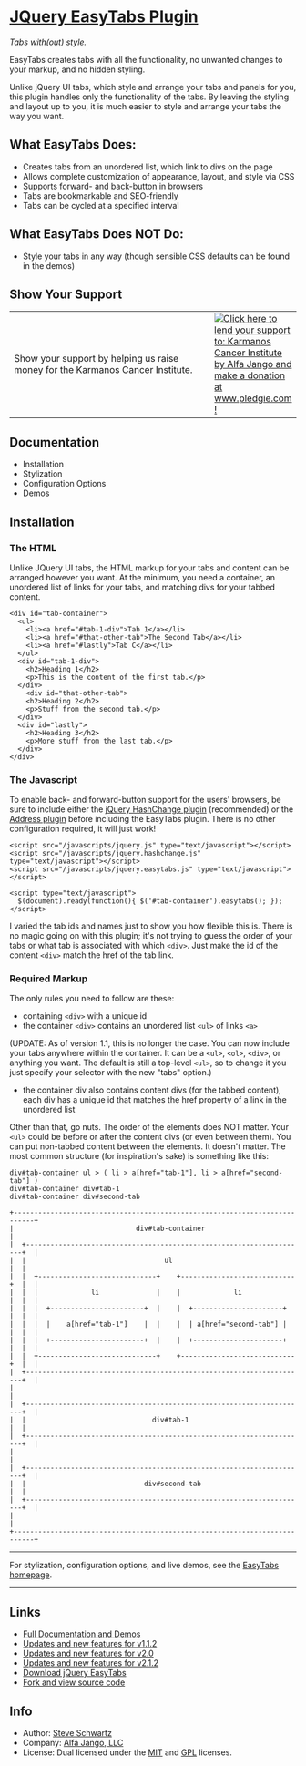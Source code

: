 # [JQuery EasyTabs Plugin](http://www.alfajango.com/blog/jquery-easytabs-plugin/)

*Tabs with(out) style.*

EasyTabs creates tabs with all the functionality, no unwanted changes
to your markup, and no hidden styling.

Unlike jQuery UI tabs, which style and arrange your tabs and panels for you, this plugin handles only the functionality of the tabs. By leaving the styling and layout up to you, it is much easier to style and arrange your tabs the way you want.

## What EasyTabs Does:

* Creates tabs from an unordered list, which link to divs on the page
* Allows complete customization of appearance, layout, and style via CSS
* Supports forward- and back-button in browsers
* Tabs are bookmarkable and SEO-friendly
* Tabs can be cycled at a specified interval

## What EasyTabs Does NOT Do:

* Style your tabs in any way (though sensible CSS defaults can be found
  in the demos)

## Show Your Support

<table style="width: 100%;">
<tr>
<td>
Show your support by helping us raise money for the Karmanos Cancer
Institute.
</td>
<td style="text-align: left; width: 25%;">
<a href='http://www.pledgie.com/campaigns/15528'><img alt='Click here to lend your support to: Karmanos Cancer Institute by Alfa Jango and make a donation at www.pledgie.com !' src='http://www.pledgie.com/campaigns/15528.png?skin_name=chrome' border='0' /></a>
</td>
</tr>
</table>

## Documentation

* Installation
* Stylization
* Configuration Options
* Demos

## Installation

### The HTML

Unlike JQuery UI tabs, the HTML markup for your tabs and content can be arranged however you want. At the minimum, you need a container, an unordered list of links for your tabs, and matching divs for your tabbed content.

    <div id="tab-container">
      <ul>
        <li><a href="#tab-1-div">Tab 1</a></li>
        <li><a href="#that-other-tab">The Second Tab</a></li>
        <li><a href="#lastly">Tab C</a></li>
      </ul>
      <div id="tab-1-div">
        <h2>Heading 1</h2>
        <p>This is the content of the first tab.</p>
      </div>
        <div id="that-other-tab">
        <h2>Heading 2</h2>
        <p>Stuff from the second tab.</p>
      </div>
      <div id="lastly">
        <h2>Heading 3</h2>
        <p>More stuff from the last tab.</p>
      </div>
    </div>

### The Javascript

To enable back- and forward-button support for the users' browsers, be sure to include either the [jQuery HashChange plugin](http://benalman.com/projects/jquery-hashchange-plugin/) (recommended) or the [Address plugin](http://www.asual.com/jquery/address/docs/) before including the EasyTabs plugin. There is no other configuration required, it will just work!

    <script src="/javascripts/jquery.js" type="text/javascript"></script> 
    <script src="/javascripts/jquery.hashchange.js" type="text/javascript"></script> 
    <script src="/javascripts/jquery.easytabs.js" type="text/javascript"></script>  
    
    <script type="text/javascript"> 
      $(document).ready(function(){ $('#tab-container').easytabs(); });
    </script> 

I varied the tab ids and names just to show you how flexible this is. There is no magic going on with this plugin; it's not trying to guess the order of your tabs or what tab is associated with which `<div>`. Just make the id of the content `<div>` match the href of the tab link.

### Required Markup

The only rules you need to follow are these:

* containing `<div>` with a unique id
* the container `<div>` contains an unordered list `<ul>` of links `<a>`

(UPDATE: As of version 1.1, this is no longer the case. You can now include your tabs anywhere within the container. It can be a `<ul>`, `<ol>`, `<div>`, or anything you want. The default is still a top-level `<ul>`, so to change it you just specify your selector with the new "tabs" option.)

* the container div also contains content divs (for the tabbed content), each div has a unique id that matches the href property of a link in the unordered list

Other than that, go nuts. The order of the elements does NOT matter. Your `<ul>` could be before or after the content divs (or even between them). You can put non-tabbed content between the elements. It doesn't matter. The most common structure (for inspiration's sake) is something like this:

    div#tab-container ul > ( li > a[href="tab-1"], li > a[href="second-tab"] )
    div#tab-container div#tab-1
    div#tab-container div#second-tab

    +---------------------------------------------------------------------------+
    |                              div#tab-container                            |
    |  +---------------------------------------------------------------------+  |
    |  |                                  ul                                 |  |
    |  |  +-----------------------------+    +----------------------------+  |  |
    |  |  |             li              |    |             li             |  |  |
    |  |  |  +-----------------------+  |    |  +----------------------+  |  |  |
    |  |  |  |    a[href="tab-1"]    |  |    |  | a[href="second-tab"] |  |  |  |
    |  |  |  +-----------------------+  |    |  +----------------------+  |  |  |
    |  |  +-----------------------------+    +----------------------------+  |  |
    |  +---------------------------------------------------------------------+  |
    |                                                                           |
    |  +---------------------------------------------------------------------+  |
    |  |                               div#tab-1                             |  |
    |  +---------------------------------------------------------------------+  |
    |                                                                           |
    |  +---------------------------------------------------------------------+  |
    |  |                             div#second-tab                          |  |
    |  +---------------------------------------------------------------------+  |
    |                                                                           |
    +---------------------------------------------------------------------------+

-------------------------------------------------------------------------------------------

For stylization, configuration options, and live demos, see the [EasyTabs homepage](http://www.alfajango.com/blog/jquery-easytabs-plugin/).

-------------------------------------------------------------------------------------------

## Links

* [Full Documentation and Demos](http://www.alfajango.com/blog/jquery-easytabs-plugin/)
* [Updates and new features for v1.1.2](http://www.alfajango.com/blog/jquery-easytabs-plugin-now-more-flexible-and-usable)
* [Updates and new features for v2.0](http://www.alfajango.com/blog/jquery-easytabs-plugin-v2)
* [Updates and new features for v2.1.2](http://www.alfajango.com/blog/jquery-easytabs-plugin-v2-1-2/)
* [Download jQuery EasyTabs](http://plugins.jquery.com/project/easytabs)
* [Fork and view source code](http://github.com/JangoSteve/jQuery-EasyTabs)

## Info

* Author: [Steve Schwartz](https://github.com/JangoSteve)
* Company: [Alfa Jango, LLC](http://www.alfajango.com)
* License: Dual licensed under the [MIT](http://www.opensource.org/licenses/mit-license.php) and [GPL](http://www.gnu.org/licenses/gpl.html) licenses.
